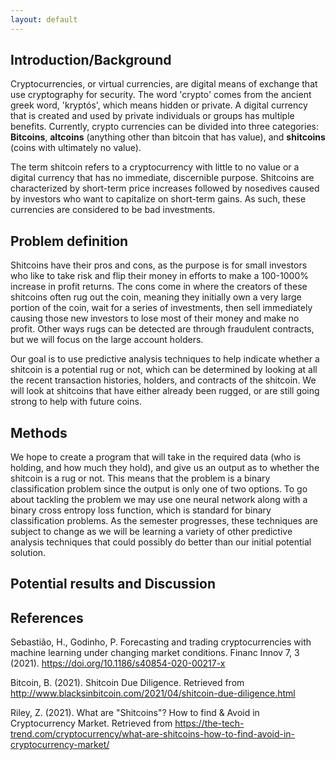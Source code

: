 ```yaml
---
layout: default
---
```


## Introduction/Background

Cryptocurrencies, or virtual currencies, are digital means of exchange that use cryptography for security. The word 'crypto' comes from the ancient greek word, 'kryptós', which means hidden or private. A digital currency that is created and used by private individuals or groups has multiple benefits. Currently, crypto currencies can be divided into three categories: **Bitcoins**, **altcoins** (anything other than bitcoin that has value), and **shitcoins** (coins with ultimately no value). 

The term shitcoin refers to a cryptocurrency with little to no value or a digital currency that has no immediate, discernible purpose. Shitcoins are characterized by short-term price increases followed by nosedives caused by investors who want to capitalize on short-term gains. As such, these currencies are considered to be bad investments.


## Problem definition

Shitcoins have their pros and cons, as the purpose is for small investors who like to take risk and flip their money in efforts to make a 100-1000% increase in profit returns. The cons come in where the creators of these shitcoins often rug out the coin, meaning they initially own a very large portion of the coin, wait for a series of investments, then sell immediately causing those new investors to lose most of their money and make no profit. Other ways rugs can be detected are through fraudulent contracts, but we will focus on the large account holders. 

Our goal is to use predictive analysis techniques to help indicate whether a shitcoin is a potential rug or not, which can be determined by looking at all the recent transaction histories, holders, and contracts of the shitcoin. We will look at shitcoins that have either already been rugged, or are still going strong to help with future coins. 

## Methods

We hope to create a program that will take in the required data (who is holding, and how much they hold), and give us an output as to whether the shitcoin is a rug or not. This means that the problem is a binary classification problem since the output is only one of two options. To go about tackling the problem we may use one neural network along with a binary cross entropy loss function, which is standard for binary classification problems. As the semester progresses, these techniques are subject to change as we will be learning a variety of other predictive analysis techniques that could possibly do better than our initial potential solution.

## Potential results and Discussion

## References

Sebastião, H., Godinho, P. Forecasting and trading cryptocurrencies with machine learning under changing market conditions. Financ Innov 7, 3 (2021). https://doi.org/10.1186/s40854-020-00217-x

Bitcoin, B. (2021). Shitcoin Due Diligence. Retrieved from http://www.blacksinbitcoin.com/2021/04/shitcoin-due-diligence.html

Riley, Z. (2021). What are "Shitcoins"? How to find & Avoid in Cryptocurrency Market. Retrieved from https://the-tech-trend.com/cryptocurrency/what-are-shitcoins-how-to-find-avoid-in-cryptocurrency-market/
